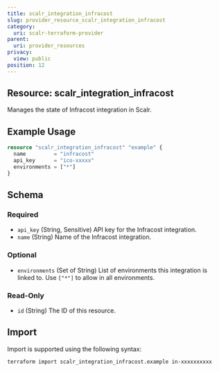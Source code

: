 ```yaml
---
title: scalr_integration_infracost
slug: provider_resource_scalr_integration_infracost
category:
  uri: scalr-terraform-provider
parent:
  uri: provider_resources
privacy:
  view: public
position: 12
---
```

## Resource: scalr_integration_infracost

Manages the state of Infracost integration in Scalr.

## Example Usage

```terraform
resource "scalr_integration_infracost" "example" {
  name         = "infracost"
  api_key      = "ico-xxxxx"
  environments = ["*"]
}
```

<!-- schema generated by tfplugindocs -->
## Schema

### Required

- `api_key` (String, Sensitive) API key for the Infracost integration.
- `name` (String) Name of the Infracost integration.

### Optional

- `environments` (Set of String) List of environments this integration is linked to. Use `["*"]` to allow in all environments.

### Read-Only

- `id` (String) The ID of this resource.

## Import

Import is supported using the following syntax:

```shell
terraform import scalr_integration_infracost.example in-xxxxxxxxxx
```
